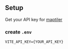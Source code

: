 ## Setup
Get your API key for [maptiler](https://www.maptiler.com)


### create `.env`
```
VITE_API_KEY={YOUR_API_KEY}
```
